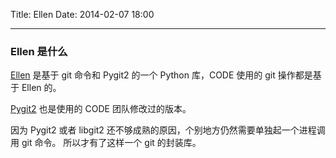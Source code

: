 Title: Ellen
Date: 2014-02-07 18:00

---
### Ellen 是什么

[Ellen](http://github.com/douban/ellen) 是基于 git 命令和 Pygit2 的一个 Python 库，CODE 使用的 git 操作都是基于 Ellen 的。

[Pygit2](http://github.com/libgit2/pygit2) 也是使用的 CODE 团队修改过的版本。

因为 Pygit2 或者 libgit2 还不够成熟的原因，个别地方仍然需要单独起一个进程调用 git 命令。
所以才有了这样一个 git 的封装库。
